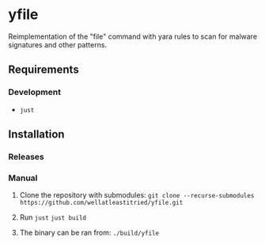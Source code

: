 # yfile

Reimplementation of the "file" command with yara rules to scan for malware signatures and other patterns.


## Requirements

### Development
- `just`

## Installation

### Releases

### Manual
1. Clone the repository with submodules:
`git clone --recurse-submodules https://github.com/wellatleastitried/yfile.git`

2. Run `just`
`just build`

3. The binary can be ran from:
`./build/yfile`
